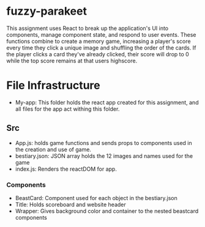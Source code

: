 # fuzzy-parakeet
This assignment uses React to break up the application's UI into components, manage component state, and respond to user events. These functions combine to create a memory game, increasing a player's score every time they click a unique image and shuffling the order of the cards. If the player clicks a card they've already clicked, their score will drop to 0 while the top score remains at that users highscore.

# File Infrastructure

* My-app: This folder holds the react app created for this assignment, and all files for the app act withing this folder.

## Src
* App.js: holds game functions and sends props to components used in the creation and use of game. 
* bestiary.json: JSON array holds the 12 images and names used for the game
* index.js: Renders the reactDOM for app.

### Components
* BeastCard: Component used for each object in the bestiary.json
* Title: Holds scoreboard and website header
* Wrapper: Gives background color and container to the nested beastcard components
